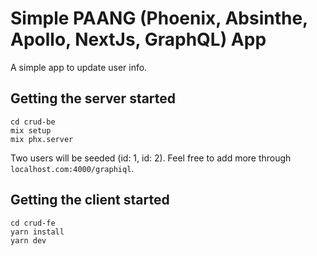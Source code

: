 # Simple PAANG (Phoenix, Absinthe, Apollo, NextJs, GraphQL) App

A simple app to update user info.

## Getting the server started
```
cd crud-be
mix setup
mix phx.server
```

Two users will be seeded (id: 1, id: 2). 
Feel free to add more through `localhost.com:4000/graphiql`.

## Getting the client started
```
cd crud-fe
yarn install
yarn dev
```